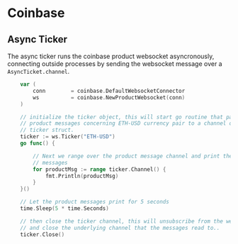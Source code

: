 # Coinbase

## Async Ticker

The async ticker runs the coinbase product websocket asyncronously, connecting outside processes by sending the websocket message over a `AsyncTicket.channel`.

```go
	var (
		conn 		= coinbase.DefaultWebsocketConnector
		ws 			= coinbase.NewProductWebsocket(conn)
	)

	// initialize the ticker object, this will start go routine that passes
	// product messages concerning ETH-USD currency pair to a channel on the
	// ticker struct.
	ticker := ws.Ticker("ETH-USD")
	go func() {

		// Next we range over the product message channel and print the product
		// messages
		for productMsg := range ticker.Channel() {
			fmt.Println(productMsg)
		}
	}()

	// Let the product messages print for 5 seconds
	time.Sleep(5 * time.Seconds)

	// then close the ticker channel, this will unsubscribe from the websocket
	// and close the underlying channel that the messages read to..
	ticker.Close()
```
